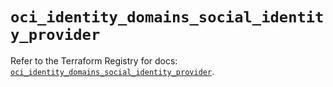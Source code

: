# `oci_identity_domains_social_identity_provider`

Refer to the Terraform Registry for docs: [`oci_identity_domains_social_identity_provider`](https://registry.terraform.io/providers/hashicorp/oci/7.19.0/docs/resources/identity_domains_social_identity_provider).
